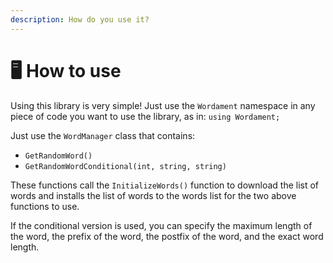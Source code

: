 ```yaml
---
description: How do you use it?
---
```


# 🖥 How to use

Using this library is very simple! Just use the `Wordament` namespace in any piece of code you want to use the library, as in: `using Wordament;`

Just use the `WordManager` class that contains:

* `GetRandomWord()`
* `GetRandomWordConditional(int, string, string)`

These functions call the `InitializeWords()` function to download the list of words and installs the list of words to the words list for the two above functions to use.

If the conditional version is used, you can specify the maximum length of the word, the prefix of the word, the postfix of the word, and the exact word length.
